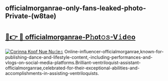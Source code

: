 ## officialmorganrae-only-fans​-leaked-photo​-Private-(w8tae)


# <h2><a href="https://mediaupload.pro?title=officialmorganrae&ref=git">🔗👉 🔴 officialmorganrae-P𝚑ot𝚘𝚜-V𝚒d𝚎o</a></h2>

[![Corinna Kopf Nue Nu𝚍e𝚜](https://i.imgur.com/0qMVB7G.gif)](https://mediaupload.pro?title=officialmorganrae&ref=git)
Online-influencer-officialmorganrae,known-for-publishing-dance-and-lifestyle-content,-including-performances-and-vlogs-on-social-media-platforms.Brilliant-ventriloquist-assistant-officialmorganrae,celebrated-for-their-exceptional-abilities-and-accomplishments-in-assisting-ventriloquists.  